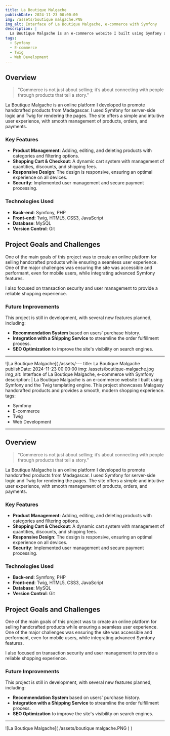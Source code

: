 ```yaml
---
title: La Boutique Malgache
publishDate: 2024-11-23 00:00:00
img: /assets/boutique malgache.PNG
img_alt: Interface of La Boutique Malgache, e-commerce with Symfony
description: |
  La Boutique Malgache is an e-commerce website I built using Symfony and the Twig templating engine. This project showcases Malagasy handcrafted products and provides a smooth, modern shopping experience.
tags:
  - Symfony
  - E-commerce
  - Twig
  - Web Development
---
```


## Overview

> "Commerce is not just about selling; it’s about connecting with people through products that tell a story."

La Boutique Malgache is an online platform I developed to promote handcrafted products from Madagascar. I used Symfony for server-side logic and Twig for rendering the pages. The site offers a simple and intuitive user experience, with smooth management of products, orders, and payments.

### Key Features

- **Product Management**: Adding, editing, and deleting products with categories and filtering options.
- **Shopping Cart & Checkout**: A dynamic cart system with management of quantities, discounts, and shipping fees.
- **Responsive Design**: The design is responsive, ensuring an optimal experience on all devices.
- **Security**: Implemented user management and secure payment processing.

### Technologies Used

- **Back-end**: Symfony, PHP
- **Front-end**: Twig, HTML5, CSS3, JavaScript
- **Database**: MySQL
- **Version Control**: Git

## Project Goals and Challenges

One of the main goals of this project was to create an online platform for selling handcrafted products while ensuring a seamless user experience. One of the major challenges was ensuring the site was accessible and performant, even for mobile users, while integrating advanced Symfony features.

I also focused on transaction security and user management to provide a reliable shopping experience.

### Future Improvements

This project is still in development, with several new features planned, including:

- **Recommendation System** based on users' purchase history.
- **Integration with a Shipping Service** to streamline the order fulfillment process.
- **SEO Optimization** to improve the site's visibility on search engines.

---

![La Boutique Malgache]( /assets/---
title: La Boutique Malgache
publishDate: 2024-11-23 00:00:00
img: /assets/boutique-malgache.jpg
img_alt: Interface of La Boutique Malgache, e-commerce with Symfony
description: |
  La Boutique Malgache is an e-commerce website I built using Symfony and the Twig templating engine. This project showcases Malagasy handcrafted products and provides a smooth, modern shopping experience.
tags:
  - Symfony
  - E-commerce
  - Twig
  - Web Development
---

## Overview

> "Commerce is not just about selling; it’s about connecting with people through products that tell a story."

La Boutique Malgache is an online platform I developed to promote handcrafted products from Madagascar. I used Symfony for server-side logic and Twig for rendering the pages. The site offers a simple and intuitive user experience, with smooth management of products, orders, and payments.

### Key Features

- **Product Management**: Adding, editing, and deleting products with categories and filtering options.
- **Shopping Cart & Checkout**: A dynamic cart system with management of quantities, discounts, and shipping fees.
- **Responsive Design**: The design is responsive, ensuring an optimal experience on all devices.
- **Security**: Implemented user management and secure payment processing.

### Technologies Used

- **Back-end**: Symfony, PHP
- **Front-end**: Twig, HTML5, CSS3, JavaScript
- **Database**: MySQL
- **Version Control**: Git

## Project Goals and Challenges

One of the main goals of this project was to create an online platform for selling handcrafted products while ensuring a seamless user experience. One of the major challenges was ensuring the site was accessible and performant, even for mobile users, while integrating advanced Symfony features.

I also focused on transaction security and user management to provide a reliable shopping experience.

### Future Improvements

This project is still in development, with several new features planned, including:

- **Recommendation System** based on users' purchase history.
- **Integration with a Shipping Service** to streamline the order fulfillment process.
- **SEO Optimization** to improve the site's visibility on search engines.

---

![La Boutique Malgache]( /assets/boutique malgache.PNG )
 )

